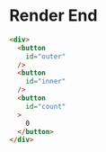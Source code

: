 # Render End
```html
<div>
  <button
    id="outer"
  />
  <button
    id="inner"
  />
  <button
    id="count"
  >
    0
  </button>
</div>
```
